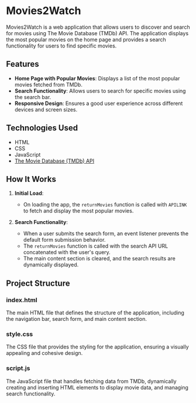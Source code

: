 # Movies2Watch

Movies2Watch is a web application that allows users to discover and search for movies using The Movie Database (TMDb) API. The application displays the most popular movies on the home page and provides a search functionality for users to find specific movies.

## Features

- **Home Page with Popular Movies**: Displays a list of the most popular movies fetched from TMDb.
- **Search Functionality**: Allows users to search for specific movies using the search bar.
- **Responsive Design**: Ensures a good user experience across different devices and screen sizes.

## Technologies Used

- HTML
- CSS
- JavaScript
- [The Movie Database (TMDb) API](https://www.themoviedb.org/documentation/api)

## How It Works

1. **Initial Load**:
   - On loading the app, the `returnMovies` function is called with `APILINK` to fetch and display the most popular movies.

2. **Search Functionality**:
   - When a user submits the search form, an event listener prevents the default form submission behavior.
   - The `returnMovies` function is called with the search API URL concatenated with the user's query.
   - The main content section is cleared, and the search results are dynamically displayed.

## Project Structure

### index.html

The main HTML file that defines the structure of the application, including the navigation bar, search form, and main content section.

### style.css

The CSS file that provides the styling for the application, ensuring a visually appealing and cohesive design.

### script.js

The JavaScript file that handles fetching data from TMDb, dynamically creating and inserting HTML elements to display movie data, and managing search functionality.


